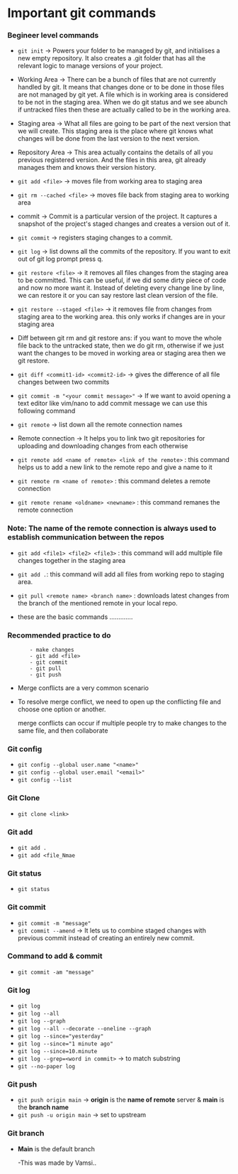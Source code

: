 # Important git commands

### Begineer level commands

- `git init` -> Powers your folder to be managed by git, and initialises a new empty repository. It also creates a .git folder that has all the relevant logic to manage versions of your project.

- Working Area -> There can be a bunch of files that are not currently handled by git. It means that changes done or to be done in those files are not managed by git yet. A file which is in working area is considered to be not in the staging area. When we do git status and we see abunch if untracked files then these are actually called to be in the working area.

- Staging area -> What all files are going to be part of the next version that we will create. This staging area is the place where git knows what changes will be done from the last version to the next version.

- Repository Area -> This area actually contains the details of all you previous registered version. And the files in this area, git already manages them and knows their version history.

- `git add <file>` -> moves file from working area to staging area

- `git rm --cached <file>` -> moves file back from staging area to working area

- commit -> Commit is a particular version of the project. It captures a snapshot of the project's staged changes and creates a version out of it.

- `git commit` -> registers staging changes to a commit.

- `git log` -> list downs all the commits of the repository. If you want to exit out of git log prompt press q.

- `git restore <file>` -> it removes all files changes from the staging area to be committed. This can be useful, if we did some dirty piece of code and now no more want it. Instead of deleting every change line by line, we can restore it or you can say restore last clean version of the file.

- `git restore --staged <file>` -> it removes file from changes from staging area to the working area. this only works if changes are in your staging area

- Diff between git rm and git restore ans: if you want to move the whole file back to the untracked state, then we do git rm, otherwise if we just want the changes to be moved in working area or staging area then we git restore.

- `git diff <commit1-id> <commit2-id>` -> gives the difference of all file changes between two commits

- `git commit -m "<your commit message>"` -> If we want to avoid opening a text editor like vim/nano to add commit message we can use this following command

- `git remote` -> list down all the remote connection names

- Remote connection -> It helps you to link two git repositories for uploading and downloading changes from each otherwise

- `git remote add <name of remote> <link of the remote>` : this command helps us to add a new link to the remote repo and give a name to it

- `git remote rm <name of remote>` : this command deletes a remote connection

- `git remote rename <oldname> <newname>` : this command remanes the remote connection

### Note: The name of the remote connection is always used to establish communication between the repos

- `git add <file1> <file2> <file3>` : this command will add multiple file changes together in the staging area

- `git add .`: this command will add all files from working repo to staging area.

- `git pull <remote name> <branch name>` : downloads latest changes from the branch of the mentioned remote in your local repo.
- these are the basic commands .............

### Recommended practice to do

           - make changes
           - git add <file>
           - git commit
           - git pull
           - git push

- Merge conflicts are a very common scenario
- To resolve merge conflict, we need to open up the conflicting file and choose one option or another.

  merge conflicts can occur if multiple people try to make changes to the same file, and then collaborate

### Git config
-  `git config --global user.name "<name>"`
-  `git config --global user.email "<email>"`
-  `git config --list`

### Git Clone
- `git clone <link>`

### Git add
- `git add .`
- `git add <file_Nmae`

### Git status 
- `git status`

### Git commit
- `git commit -m "message"`
- `git commit --amend` -> It lets us to combine staged changes with previous commit instead of creating an entirely new commit. 

### Command to add & commit
- `git commit -am "message"`

### Git log
- `git log`
- `git log --all`
- `git log --graph`
- `git log --all --decorate --oneline --graph`
- `git log --since="yesterday"`
- `git log --since="1 minute ago"`
- `git log --since=10.minute`
- `git log --grep=<word in commit>` -> to match substring
- `git --no-paper log`

### Git push
- `git push origin main` -> **origin** is the __name of remote__ server & **main** is the __branch name__
- `git push -u origin main` -> set to upstream

### Git branch
- **Main** is the default branch





  -This was made by Vamsi..
